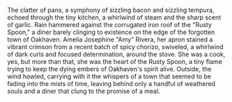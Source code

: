 The clatter of pans, a symphony of sizzling bacon and sizzling tempura, echoed through the tiny kitchen, a whirlwind of steam and the sharp scent of garlic.  Rain hammered against the corrugated iron roof of the "Rusty Spoon," a diner barely clinging to existence on the edge of the forgotten town of Oakhaven.  Amelia Josephine  "Amy"  Rivera, her apron stained a vibrant crimson from a recent batch of spicy chorizo, swiveled, a whirlwind of dark curls and focused determination, around the stove.  She was a cook, yes, but more than that, she was the heart of the Rusty Spoon, a tiny flame trying to keep the dying embers of Oakhaven's spirit alive. Outside, the wind howled, carrying with it the whispers of a town that seemed to be fading into the mists of time, leaving behind only a handful of weathered souls and a diner that clung to the promise of a meal.
